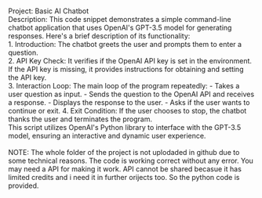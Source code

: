 <br>
<p>Project: Basic AI Chatbot
<br>
Description: This code snippet demonstrates a simple command-line chatbot application that uses OpenAI's GPT-3.5 model for generating responses. Here's a brief description of its functionality:
<br>
1. Introduction: The chatbot greets the user and prompts them to enter a question.
<br>
2. API Key Check: It verifies if the OpenAI API key is set in the environment. If the API key is missing, it provides instructions for obtaining and setting the API key.
<br>
3. Interaction Loop: The main loop of the program repeatedly: - Takes a user question as input. - Sends the question to the OpenAI API and receives a response. - Displays the response to the user. - Asks if the user wants to continue or exit. 4. Exit Condition: If the user chooses to stop, the chatbot thanks the user and terminates the program.
<br>
This script utilizes OpenAI's Python library to interface with the GPT-3.5 model, ensuring an interactive and dynamic user experience.
<br><br>
NOTE: The whole folder of the project is not uplodaded in github due to some technical reasons. The code is working correct without any error. You may need a API for making it work. API cannot be shared becasue it has limited credits and i need it in further orijects too. So the python code is provided.
<br>
</p>
<br>